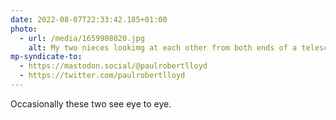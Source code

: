 ```yaml
---
date: 2022-08-07T22:33:42.185+01:00
photo:
  - url: /media/1659908020.jpg
    alt: My two nieces lookimg at each other from both ends of a telescope.
mp-syndicate-to:
  - https://mastodon.social/@paulrobertlloyd
  - https://twitter.com/paulrobertlloyd
---
```

Occasionally these two see eye to eye.
